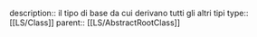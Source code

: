 description:: il tipo di base da cui derivano tutti gli altri tipi
type:: [[LS/Class]]
parent:: [[LS/AbstractRootClass]]
